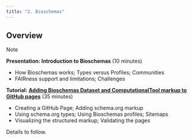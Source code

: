 ```yaml
---
title: "2. Bioschemas"
---
```


## Overview
> [!NOTE]
> **Presentation: Introduction to Bioschemas** (10 minutes)
> 
> * How Bioschemas works; Types versus Profiles; Communities  
> * FAIRness support and limitations; Challenges
> 
> **Tutorial:** [**Adding Bioschemas Dataset and ComputationalTool markup to GitHub pages**](https://zenodo.org/records/13799121) (35 minutes)
> 
> * Creating a GitHub Page; Adding schema.org markup  
> * Using schema.org types; Using Bioschemas profiles; Sitemaps  
> * Visualizing the structured markup; Validating the pages

Details to follow.
